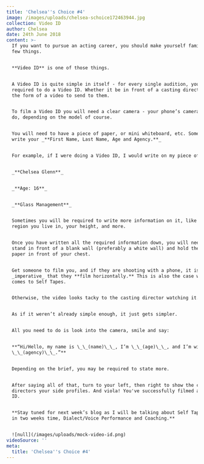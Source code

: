 ```yaml
---
title: 'Chelsea''s Choice #4'
image: /images/uploads/chelsea-schoice172463944.jpg
collection: Video ID
author: Chelsea
date: 24th June 2018
content: >-
  If you want to pursue an acting career, you should make yourself familiar of a
  few things.


  **Video ID** is one of those things.


  A Video ID is quite simple in itself - for every single audition, you will be
  required to do a Video ID. Whether it be in front of a casting director, or in
  the form of a video to send to them.


  To film a Video ID you will need a clear camera - your phone’s camera should
  do, depending on the model of course. 


  You will need to have a piece of paper, or mini whiteboard, etc. Something to
  write your _**First Name, Last Name, Age and Agency.**_


  For example, if I were doing a Video ID, I would write on my piece of paper:


  _**Chelsea Glenn**_


  _**Age: 16**_


  _**Glass Management**_


  Sometimes you will be required to write more information on it, like the
  region you live in, your height, and more.


  Once you have written all the required information down, you will need to
  stand in front of a blank wall (preferably a white wall) and hold the piece of
  paper in front of your chest.


  Get someone to film you, and if they are shooting with a phone, it is
  _imperative_ that they **film horizontally.** This is also the case when it
  comes to Self Tapes.


  Otherwise, the video looks tacky to the casting director watching it.


  As if it weren’t already simple enough, it just gets simpler.


  All you need to do is look into the camera, smile and say:


  **“Hi/Hello, my name is \_\_(name)\_\_, I’m \_\_(age)\_\_, and I’m with
  \_\_(agency)\_\_.”**


  Depending on the brief, you may be required to state more.


  After saying all of that, turn to your left, then right to show the casting
  directors your side profiles. And viola! You've successfully filmed a Video
  ID.


  **Stay tuned for next week’s blog as I will be talking about Self Taping, and
  in two weeks time, Dialect/Voice Performance and Coaching.**


  ![null](/images/uploads/mock-video-id.png)
videoSource: ''
meta:
  title: 'Chelsea''s Choice #4'
---
```



